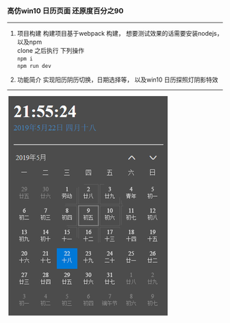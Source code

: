 ### 高仿win10 日历页面 还原度百分之90

-------

1. 项目构建
   构建项目基于webpack 构建， 想要测试效果的话需要安装nodejs，以及npm <br>
   clone 之后执行 下列操作 <br>
       `npm i` <br>
   `npm run dev`<br>

2. 功能简介
    实现阳历阴历切换，日期选择等， 以及win10 日历探照灯阴影特效

****************

![实现效果图2](image/2.png)


